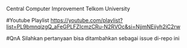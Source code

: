 Central Computer Improvement Telkom University

#Youtube Playlist
https://youtube.com/playlist?list=PL9bmnqizgQ_aFeGPLFZIcmzCRu-N2RVOc&si=NjjmNEiiyh2iC2rw

#QnA
Silahkan pertanyaan bisa ditambahkan sebagai issue di-repo ini
